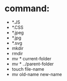# command:
- *.JS
- *.CSS
- *.jpeg
- *.jpg
- *.svg
- mkdir
- rmdir
- mv * current-folder
- mv * ../parent-folder
- touch file-name
- mv old-name new-name
